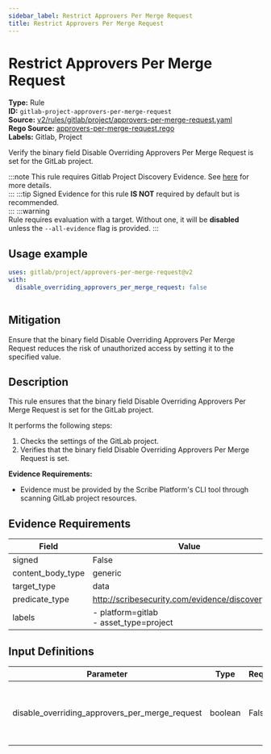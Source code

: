 ```yaml
---
sidebar_label: Restrict Approvers Per Merge Request
title: Restrict Approvers Per Merge Request
---  
```

# Restrict Approvers Per Merge Request  
**Type:** Rule  
**ID:** `gitlab-project-approvers-per-merge-request`  
**Source:** [v2/rules/gitlab/project/approvers-per-merge-request.yaml](https://github.com/scribe-public/sample-policies/blob/main/v2/rules/gitlab/project/approvers-per-merge-request.yaml)  
**Rego Source:** [approvers-per-merge-request.rego](https://github.com/scribe-public/sample-policies/blob/main/v2/rules/gitlab/project/approvers-per-merge-request.rego)  
**Labels:** Gitlab, Project  

Verify the binary field Disable Overriding Approvers Per Merge Request is set for the GitLab project.

:::note 
This rule requires Gitlab Project Discovery Evidence. See [here](https://deploy-preview-299--scribe-security.netlify.app/docs/platforms/discover#gitlab-discovery) for more details.  
::: 
:::tip 
Signed Evidence for this rule **IS NOT** required by default but is recommended.  
::: 
:::warning  
Rule requires evaluation with a target. Without one, it will be **disabled** unless the `--all-evidence` flag is provided.
::: 

## Usage example

```yaml
uses: gitlab/project/approvers-per-merge-request@v2
with:
  disable_overriding_approvers_per_merge_request: false
  
```

## Mitigation  
Ensure that the binary field Disable Overriding Approvers Per Merge Request reduces the risk of unauthorized access by setting it to the specified value.


## Description  
This rule ensures that the binary field Disable Overriding Approvers Per Merge Request is set for the GitLab project.

It performs the following steps:
1. Checks the settings of the GitLab project.
2. Verifies that the binary field Disable Overriding Approvers Per Merge Request is set.

**Evidence Requirements:**
- Evidence must be provided by the Scribe Platform's CLI tool through scanning GitLab project resources.


## Evidence Requirements  
| Field | Value |
|-------|-------|
| signed | False |
| content_body_type | generic |
| target_type | data |
| predicate_type | http://scribesecurity.com/evidence/discovery/v0.1 |
| labels | - platform=gitlab<br/>- asset_type=project |

## Input Definitions  
| Parameter | Type | Required | Description |
|-----------|------|----------|-------------|
| disable_overriding_approvers_per_merge_request | boolean | False | Whether to disable overriding approvers per merge request. |


